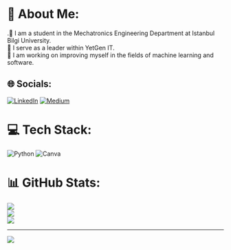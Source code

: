 # 💫 About Me:
.📖 I am a student in the Mechatronics Engineering Department at Istanbul Bilgi University.<br>💬 I serve as a leader within YetGen IT.<br>🔭 I am working on improving myself in the fields of machine learning and software.<br>


## 🌐 Socials:
[![LinkedIn](https://img.shields.io/badge/LinkedIn-%230077B5.svg?logo=linkedin&logoColor=white)](https://www.linkedin.com/in/a-furkan-kale/) [![Medium](https://img.shields.io/badge/Medium-12100E?logo=medium&logoColor=white)](https://medium.com/@afurkankale) 

# 💻 Tech Stack:
![Python](https://img.shields.io/badge/python-3670A0?style=for-the-badge&logo=python&logoColor=ffdd54) ![Canva](https://img.shields.io/badge/Canva-%2300C4CC.svg?style=for-the-badge&logo=Canva&logoColor=white)
# 📊 GitHub Stats:
![](https://github-readme-stats.vercel.app/api?username=afurkan00&theme=dark&hide_border=false&include_all_commits=false&count_private=false)<br/>
![](https://github-readme-streak-stats.herokuapp.com/?user=afurkan00&theme=dark&hide_border=false)<br/>
![](https://github-readme-stats.vercel.app/api/top-langs/?username=afurkan00&theme=dark&hide_border=false&include_all_commits=false&count_private=false&layout=compact)

---
[![](https://visitcount.itsvg.in/api?id=afurkan00&icon=0&color=0)](https://visitcount.itsvg.in)

<!-- Proudly created with GPRM ( https://gprm.itsvg.in ) -->

<!--
**afurkan00/afurkan00** is a ✨ _special_ ✨ repository because its `README.md` (this file) appears on your GitHub profile.

Here are some ideas to get you started:

- 🔭 I’m currently working on ...
- 🌱 I’m currently learning ...
- 👯 I’m looking to collaborate on ...
- 🤔 I’m looking for help with ...
- 💬 Ask me about ...
- 📫 How to reach me: ...
- 😄 Pronouns: ...
- ⚡ Fun fact: ...
-->
